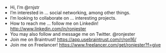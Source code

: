 - Hi, I’m @rnjstr
- I’m interested in ... social networking, among other things.
- I’m looking to collaborate on ... interesting projects.
- How to reach me ... follow me on Linkedin! http://www.linkedin.com/in/ronjester
- You may also follow and message me on Twitter. @ronjester
- Join me on Braintrust! https://app.usebraintrust.com/r/ron16/
- Join me on Freelancer! https://www.freelancer.com/get/ronjester?f=give

<!---
rnjstr/rnjstr is a special repository because its `README.md` (this file) appears on your GitHub profile.
You can click the Preview link to take a look at your changes.
--->
